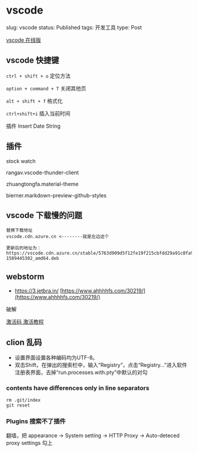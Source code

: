 # vscode

slug: vscode
status: Published
tags: 开发工具
type: Post

[vscode 在线版](https://vscode.dev/)

## vscode 快捷键

`ctrl + shift + o` 定位方法

`option + command + T` 关闭其他页

`alt + shift + f` 格式化

`ctrl+shift+i` 插入当前时间

插件 Insert Date String

## 插件

stock watch

rangav.vscode-thunder-client

zhuangtongfa.material-theme

bierner.markdown-preview-github-styles

## vscode 下载慢的问题

```
替换下载地址
vscode.cdn.azure.cn <--------就是左边这个

更新后的地址为：https://vscode.cdn.azure.cn/stable/5763d909d5f12fe19f215cbfdd29a91c0fa9208a/code_1.45.1-1589445302_amd64.deb
```

## webstorm
- https://3.jetbra.in/
[https://www.ahhhhfs.com/30219/](https://www.ahhhhfs.com/30219/)

破解

[激活码 激活教程](https://github.com/wenyanjun/free-code)

## clion 乱码

- 设置界面设置各种编码均为UTF-8。
- 双击Shift，在弹出的搜索栏中，输入“Registry”，点击“Registry…”进入软件注册表界面，去掉“run.processes.with.pty”中默认的对勾

### contents have differences only in line separators

```
rm .git/index
git reset
```

### Plugins 搜索不了插件

翻墙，把 appearance -> System setting -> HTTP Proxy -> Auto-deteced proxy settings 勾上
